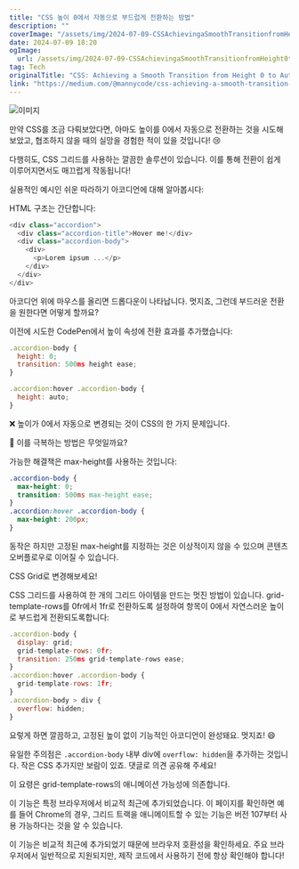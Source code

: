 ```yaml
---
title: "CSS 높이 0에서 자동으로 부드럽게 전환하는 방법"
description: ""
coverImage: "/assets/img/2024-07-09-CSSAchievingaSmoothTransitionfromHeight0toAuto_0.png"
date: 2024-07-09 18:20
ogImage:
  url: /assets/img/2024-07-09-CSSAchievingaSmoothTransitionfromHeight0toAuto_0.png
tag: Tech
originalTitle: "CSS: Achieving a Smooth Transition from Height 0 to Auto!"
link: "https://medium.com/@mannycode/css-achieving-a-smooth-transition-from-height-0-to-auto-14e554885497"
---
```


![이미지](/assets/img/2024-07-09-CSSAchievingaSmoothTransitionfromHeight0toAuto_0.png)

만약 CSS를 조금 다뤄보았다면, 아마도 높이를 0에서 자동으로 전환하는 것을 시도해보았고, 협조하지 않을 때의 실망을 경험한 적이 있을 것입니다! 😢

다행히도, CSS 그리드를 사용하는 깔끔한 솔루션이 있습니다. 이를 통해 전환이 쉽게 이루어지면서도 매끄럽게 작동됩니다!

실용적인 예시인 쉬운 따라하기 아코디언에 대해 알아봅시다:

<div class="content-ad"></div>

HTML 구조는 간단합니다:

```javascript
<div class="accordion">
  <div class="accordion-title">Hover me!</div>
  <div class="accordion-body">
    <div>
      <p>Lorem ipsum ...</p>
    </div>
  </div>
</div>
```

아코디언 위에 마우스를 올리면 드롭다운이 나타납니다. 멋지죠, 그런데 부드러운 전환을 원한다면 어떻게 할까요?

이전에 시도한 CodePen에서 높이 속성에 전환 효과를 추가했습니다:

<div class="content-ad"></div>

```js
.accordion-body {
  height: 0;
  transition: 500ms height ease;
}

.accordion:hover .accordion-body {
  height: auto;
}
```

❌ 높이가 0에서 자동으로 변경되는 것이 CSS의 한 가지 문제입니다.

🤔 이를 극복하는 방법은 무엇일까요?

가능한 해결책은 max-height를 사용하는 것입니다:

<div class="content-ad"></div>

```css
.accordion-body {
  max-height: 0;
  transition: 500ms max-height ease;
}
.accordion:hover .accordion-body {
  max-height: 200px;
}
```

동작은 하지만 고정된 max-height를 지정하는 것은 이상적이지 않을 수 있으며 콘텐츠 오버플로우로 이어질 수 있습니다.

CSS Grid로 변경해보세요!

CSS 그리드를 사용하여 한 개의 그리드 아이템을 만드는 멋진 방법이 있습니다. grid-template-rows를 0fr에서 1fr로 전환하도록 설정하여 항목이 0에서 자연스러운 높이로 부드럽게 전환되도록합니다:

<div class="content-ad"></div>

```js
.accordion-body {
  display: grid;
  grid-template-rows: 0fr;
  transition: 250ms grid-template-rows ease;
}
.accordion:hover .accordion-body {
  grid-template-rows: 1fr;
}
.accordion-body > div {
  overflow: hidden;
}
```

요렇게 하면 깔끔하고, 고정된 높이 없이 기능적인 아코디언이 완성돼요. 멋지죠! 😄

유일한 주의점은 `.accordion-body` 내부 div에 `overflow: hidden`을 추가하는 것입니다. 작은 CSS 추가지만 보람이 있죠. 댓글로 의견 공유해 주세요!

<div class="content-ad"></div>

이 요령은 grid-template-rows의 애니메이션 가능성에 의존합니다.

이 기능은 특정 브라우저에서 비교적 최근에 추가되었습니다. 이 페이지를 확인하면 예를 들어 Chrome의 경우, 그리드 트랙을 애니메이트할 수 있는 기능은 버전 107부터 사용 가능하다는 것을 알 수 있습니다.

이 기능은 비교적 최근에 추가되었기 때문에 브라우저 호환성을 확인하세요. 주요 브라우저에서 일반적으로 지원되지만, 제작 코드에서 사용하기 전에 항상 확인해야 합니다!
